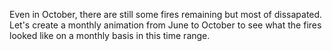 <p>Even in October, there are still some fires remaining but most of dissapated. Let's create a monthly animation from June to October to see what the fires looked like on a monthly basis in this time range.</p>
